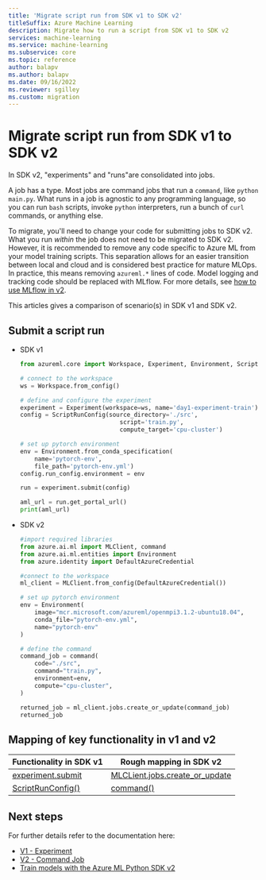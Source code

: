 ```yaml
---
title: 'Migrate script run from SDK v1 to SDK v2'
titleSuffix: Azure Machine Learning
description: Migrate how to run a script from SDK v1 to SDK v2
services: machine-learning
ms.service: machine-learning
ms.subservice: core
ms.topic: reference
author: balapv
ms.author: balapv
ms.date: 09/16/2022
ms.reviewer: sgilley
ms.custom: migration
---
```


# Migrate script run from SDK v1 to SDK v2

In SDK v2, "experiments" and "runs"are consolidated into jobs.

A job has a type. Most jobs are command jobs that run a `command`, like `python main.py`. What runs in a job is agnostic to any programming language, so you can run `bash` scripts, invoke `python` interpreters, run a bunch of `curl` commands, or anything else.

To migrate, you'll need to change your code for submitting jobs to SDK v2. What you run _within_ the job does not need to be migrated to SDK v2. However, it is recommended to remove any code specific to Azure ML from your model training scripts. This separation allows for an easier transition between local and cloud and is considered best practice for mature MLOps. In practice, this means removing `azureml.*` lines of code. Model logging and tracking code should be replaced with MLflow. For more details, see [how to use MLflow in v2](how-to-use-mlflow-cli-runs.md).

This articles gives a comparison of scenario(s) in SDK v1 and SDK v2.

## Submit a script run

* SDK v1

    ```python
    from azureml.core import Workspace, Experiment, Environment, ScriptRunConfig
    
    # connect to the workspace
    ws = Workspace.from_config()
    
    # define and configure the experiment
    experiment = Experiment(workspace=ws, name='day1-experiment-train')
    config = ScriptRunConfig(source_directory='./src',
                                script='train.py',
                                compute_target='cpu-cluster')
    
    # set up pytorch environment
    env = Environment.from_conda_specification(
        name='pytorch-env',
        file_path='pytorch-env.yml')
    config.run_config.environment = env
    
    run = experiment.submit(config)
    
    aml_url = run.get_portal_url()
    print(aml_url)
    ```

* SDK v2

    ```python
    #import required libraries
    from azure.ai.ml import MLClient, command
    from azure.ai.ml.entities import Environment
    from azure.identity import DefaultAzureCredential
    
    #connect to the workspace
    ml_client = MLClient.from_config(DefaultAzureCredential())
    
    # set up pytorch environment
    env = Environment(
        image="mcr.microsoft.com/azureml/openmpi3.1.2-ubuntu18.04",
        conda_file="pytorch-env.yml",
        name="pytorch-env"
    )
    
    # define the command
    command_job = command(
        code="./src",
        command="train.py",
        environment=env,
        compute="cpu-cluster",
    )
    
    returned_job = ml_client.jobs.create_or_update(command_job)
    returned_job
    ```

## Mapping of key functionality in v1 and v2

|Functionality in SDK v1|Rough mapping in SDK v2|
|-|-|
|[experiment.submit](/python/api/azureml-core/azureml.core.experiment.experiment#azureml-core-experiment-experiment-submit)|[MLCLient.jobs.create_or_update](/python/api/azure-ai-ml/azure.ai.ml.mlclient#azure-ai-ml-mlclient-create-or-update)|
|[ScriptRunConfig()](/python/api/azureml-core/azureml.core.scriptrunconfig#constructor)|[command()](/python/api/azure-ai-ml/azure.ai.ml#azure-ai-ml-command)|

## Next steps

For further details refer to the documentation here:

* [V1 - Experiment](/python/api/azureml-core/azureml.core.experiment)
* [V2 - Command Job](/python/api/azure-ai-ml/azure.ai.ml.md#azure-ai-ml-command)
* [Train models with the Azure ML Python SDK v2](how-to-train-sdk.md)
